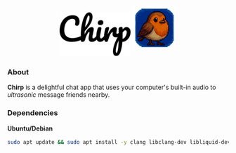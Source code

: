 <div align="center">
<img src="./assets/logo.svg" alt="logo" height="100"
>
<img src="./assets/icon.png" alt="bird" width="100" height="100" style="margin-bottom: 15px;">
</div>
<p></p>

### About

**Chirp** is a delightful chat app that uses your computer's built-in audio to _ultrasonic_ message friends nearby. 

### Dependencies

__Ubuntu/Debian__
```bash
sudo apt update && sudo apt install -y clang libclang-dev libliquid-dev libasound2-dev libjack-jackd2-dev pkg-config
```